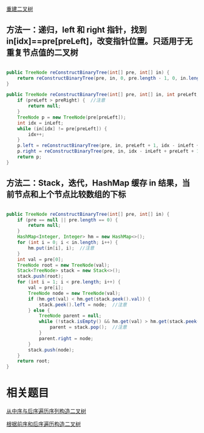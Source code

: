 [重建二叉树](https://www.nowcoder.com/practice/8a19cbe657394eeaac2f6ea9b0f6fcf6?tpId=13&tqId=11157&tPage=1&rp=1&ru=/ta/coding-interviews&qru=/ta/coding-interviews/question-ranking&from=cyc_github) 

## 方法一：递归，left 和 right 指针，找到 in[idx]==pre[preLeft]，改变指针位置。只适用于无重复节点值的二叉树

```java

public TreeNode reConstructBinaryTree(int[] pre, int[] in) {
    return reConstructBinaryTree(pre, in, 0, pre.length - 1, 0, in.length - 1);
}

public TreeNode reConstructBinaryTree(int[] pre, int[] in, int preLeft, int preRight, int inLeft, int inRight) {
    if (preLeft > preRight) {  //注意
        return null;
    }
    TreeNode p = new TreeNode(pre[preLeft]);
    int idx = inLeft;
    while (in[idx] != pre[preLeft]) {
        idx++;
    }
    p.left = reConstructBinaryTree(pre, in, preLeft + 1, idx - inLeft + preLeft, inLeft, idx - 1);  //注意，差值是对于 pre 来说的
    p.right = reConstructBinaryTree(pre, in, idx - inLeft + preLeft + 1, preRight, idx + 1, inRight);
    return p;
}

```

## 方法二：Stack，迭代，HashMap 缓存 in 结果，当前节点和上个节点比较数组的下标

```java

public TreeNode reConstructBinaryTree(int[] pre, int[] in) {
    if (pre == null || pre.length == 0) {
        return null;
    }
    HashMap<Integer, Integer> hm = new HashMap<>();
    for (int i = 0; i < in.length; i++) {
        hm.put(in[i], i);  //注意
    }
    int val = pre[0];
    TreeNode root = new TreeNode(val);
    Stack<TreeNode> stack = new Stack<>();
    stack.push(root);
    for (int i = 1; i < pre.length; i++) {
        val = pre[i];
        TreeNode node = new TreeNode(val);
        if (hm.get(val) < hm.get(stack.peek().val)) {
            stack.peek().left = node;  //注意
        } else {
            TreeNode parent = null;
            while (!stack.isEmpty() && hm.get(val) > hm.get(stack.peek().val)) {
                parent = stack.pop();  //注意
            }
            parent.right = node;
        }
        stack.push(node);
    }
    return root;
}

```
    
# 相关题目

[从中序与后序遍历序列构造二叉树](https://leetcode-cn.com/problems/construct-binary-tree-from-inorder-and-postorder-traversal/)

[根据前序和后序遍历构造二叉树](https://leetcode-cn.com/problems/construct-binary-tree-from-preorder-and-postorder-traversal/)
